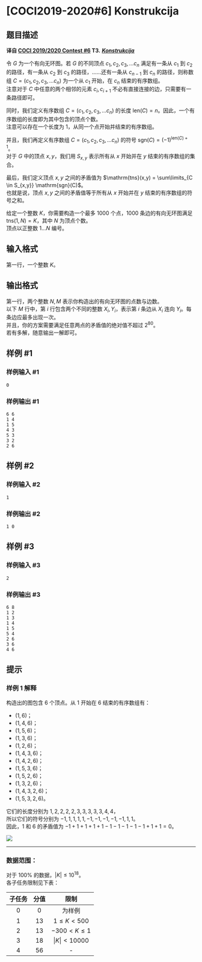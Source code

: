 # [COCI2019-2020#6] Konstrukcija

## 题目描述

**译自 [COCI 2019/2020 Contest #6](https://hsin.hr/coci/archive/2019_2020/) T3.** ***[Konstrukcija](https://hsin.hr/coci/archive/2019_2020/contest6_tasks.pdf)***

令 $G$ 为一个有向无环图。若 $G$ 的不同顶点 $c_1,c_2,c_3,\ldots c_n$ 满足有一条从 $c_1$ 到 $c_2$ 的路径，有一条从 $c_2$ 到 $c_3$ 的路径，……还有一条从 $c_{n-1}$ 到 $c_n$ 的路径，则称数组 $C = (c_1,c_2,c_3,\ldots c_n)$ 为一个从 $c_1$ 开始，在 $c_n$ 结束的有序数组。  
注意对于 $C$ 中任意的两个相邻的元素 $c_i,c_{i+1}$ 不必有直接连接的边，只需要有一条路径即可。

同时，我们定义有序数组 $C = (c_1,c_2,c_3,\ldots c_n)$ 的长度 $\mathrm{len}(C) = n$。因此，一个有序数组的长度即为其中包含的顶点个数。  
注意可以存在一个长度为 $1$，从同一个点开始并结束的有序数组。

并且，我们再定义有序数组 $C = (c_1,c_2,c_3,\ldots c_n)$ 的符号 $\mathrm{sgn}(C) = (-1)^{\mathrm{len}(C)+1}$。  
对于 $G$ 中的顶点 $x,y$，我们用 $S_{x,y}$ 表示所有从 $x$ 开始并在 $y$ 结束的有序数组的集合。

最后，我们定义顶点 $x,y$ 之间的矛盾值为 $\mathrm{tns}(x,y) = \sum\limits_{C \in S_{x,y}} \mathrm{sgn}(C)$。  
也就是说，顶点 $x,y$ 之间的矛盾值等于所有从 $x$ 开始并在 $y$ 结束的有序数组的符号之和。

给定一个整数 $K$，你需要构造一个最多 $1000$ 个点，$1000$ 条边的有向无环图满足 $\mathrm{tns}(1,N) = K$，其中 $N$ 为顶点个数。  
顶点以正整数 $1\ldots N$ 编号。

## 输入格式

第一行，一个整数 $K$。

## 输出格式

第一行，两个整数 $N,M$ 表示你构造出的有向无环图的点数与边数。  
以下 $M$ 行中，第 $i$ 行包含两个不同的整数 $X_i,Y_i$，表示第 $i$ 条边从 $X_i$ 连向 $Y_i$。每条边应最多出现一次。  
并且，你的方案需要满足任意两点的矛盾值的绝对值不超过 $2^{80}$。  
若有多解，随意输出一解即可。

## 样例 #1

### 样例输入 #1
```
0
```

### 样例输出 #1

```
6 6
1 4
1 5
4 3
5 3
3 2
2 6
```

## 样例 #2

### 样例输入 #2
```
1
```

### 样例输出 #2

```
1 0
```

## 样例 #3

### 样例输入 #3
```
2
```

### 样例输出 #3

```
6 8
1 2
1 3
1 4
1 5
5 4
2 6
3 6
4 6
```

## 提示

### 样例 1 解释
构造出的图包含 $6$ 个顶点。从 $1$ 开始在 $6$ 结束的有序数组有：

- $(1, 6)$；
- $(1, 4, 6)$；
- $(1, 5, 6)$；
- $(1, 3, 6)$；
- $(1, 2, 6)$；
- $(1, 4, 3, 6)$；
- $(1, 4, 2, 6)$；
- $(1, 5, 3, 6)$；
- $(1, 5, 2, 6)$；
- $(1, 3, 2, 6)$；
- $(1, 4, 3, 2, 6)$；
- $(1, 5, 3, 2, 6)$。
  
它们的长度分别为 $1, 2, 2, 2, 2, 3, 3, 3, 3, 3, 4, 4$，  
所以它们的符号分别为 $-1, 1, 1, 1, 1,-1,-1,-1,-1,-1, 1, 1$。  
因此，$1$ 和 $6$ 的矛盾值为 $-1 + 1 + 1 + 1 + 1 - 1 - 1 - 1 - 1 - 1 + 1 + 1 = 0$。

![](https://cdn.luogu.com.cn/upload/image_hosting/5k7lbjtc.png)

-----

### 数据范围：


对于 $100\%$ 的数据，$|K| \le 10^{18}$。  
各子任务限制见下表：

|子任务|分值|限制|
|:-:|:-:|:-:|
|$0$|$0$|为样例|
|$1$|$13$|$1 \le K < 500$|
|$2$|$13$|$-300 < K \le 1$|
|$3$|$18$|$\lvert K\rvert < 10000$|
|$4$|$56$|-|
